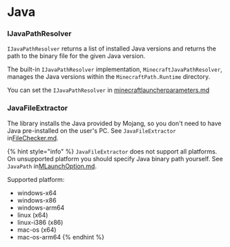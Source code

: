 # Java

### IJavaPathResolver

`IJavaPathResolver` returns a list of installed Java versions and returns the path to the binary file for the given Java version.

The built-in `IJavaPathResolver` implementation, `MinecraftJavaPathResolver`, manages the Java versions within the `MinecraftPath.Runtime` directory.

You can set the `IJavaPathResolver` in [minecraftlauncherparameters.md](minecraftlauncherparameters.md "mention")

### JavaFileExtractor

The library installs the Java provided by Mojang, so you don't need to have Java pre-installed on the user's PC. See `JavaFileExtractor` in[FileChecker.md](FileChecker.md "mention").

{% hint style="info" %}
`JavaFileExtractor` does not support all platforms. On unsupported platform you should specify Java binary path yourself. See `JavaPath` in[MLaunchOption.md](../getting-started/MLaunchOption.md "mention").

Supported platform:

* windows-x64
* windows-x86
* windows-arm64
* linux (x64)
* linux-i386 (x86)
* mac-os (x64)
* mac-os-arm64
{% endhint %}

